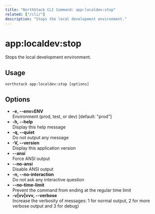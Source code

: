 ```yaml
---
title: "NorthStack CLI Command: app:localdev:stop"
related: ["/cli/"]
description: "Stops the local development environment."
---
```


# app:localdev:stop

Stops the local development environment.

## Usage
`northstack app:localdev:stop [options]`

## Options
* **-e, --env=ENV**  
  Environment (prod, test, or dev) [default: "prod"]
* **-h, --help**  
  Display this help message
* **-q, --quiet**  
  Do not output any message
* **-V, --version**  
  Display this application version
* **--ansi**  
  Force ANSI output
* **--no-ansi**  
  Disable ANSI output
* **-n, --no-interaction**  
  Do not ask any interactive question
* **--no-time-limit**  
  Prevent the command from ending at the regular time limit
* **-v|vv|vvv, --verbose**  
  Increase the verbosity of messages: 1 for normal output, 2 for more verbose output and 3 for debug)